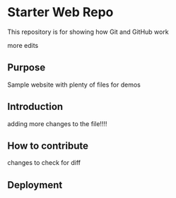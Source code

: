 # Starter Web Repo

This repository is for showing how Git and GitHub work

more edits
## Purpose

Sample website with plenty of files for demos

## Introduction

adding more changes to the file!!!!

## How to contribute

changes to check for diff

## Deployment